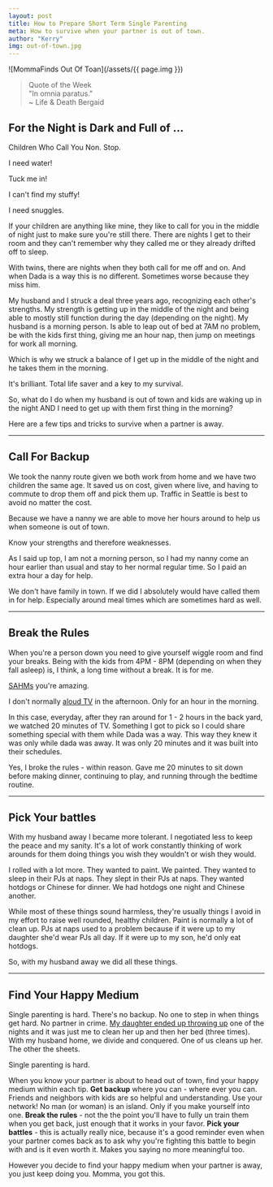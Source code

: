 ```yaml
---
layout: post
title: How to Prepare Short Term Single Parenting
meta: How to survive when your partner is out of town.
author: "Kerry"
img: out-of-town.jpg
---
```


![MommaFinds Out Of Toan](/assets/{{ page.img }})

> Quote of the Week <br> "In omnia paratus."<br>~ Life &amp; Death Bergaid

## For the Night is Dark and Full of ...

Children Who Call You Non. Stop.

I need water!

Tuck me in!

I can't find my stuffy!

I need snuggles.

If your children are anything like mine, they like to call for you in the middle of night just to make sure you're still there. There are nights I get to their room and they can't remember why they called me or they already drifted off to sleep.

With twins, there are nights when they both call for me off and on. And when Dada is a way this is no different. Sometimes worse because they miss him.

My husband and I struck a deal three years ago, recognizing each other's strengths. My strength is getting up in the middle of the night and being able to mostly still function during the day (depending on the night). My husband is a morning person. Is able to leap out of bed at 7AM no problem, be with the kids first thing, giving me an hour nap, then jump on meetings for work all morning.

Which is why we struck a balance of I get up in the middle of the night and he takes them in the morning.

It's brilliant. Total life saver and a key to my survival.

So, what do I do when my husband is out of town and kids are waking up in the night AND I need to get up with them first thing in the morning?

Here are a few tips and tricks to survive when a partner is away.

---

## Call For Backup

We took the nanny route given we both work from home and we have two children the same age. It saved us on cost, given where live, and having to commute to drop them off and pick them up. Traffic in Seattle is best to avoid no matter the cost.

Because we have a nanny we are able to move her hours around to help us when someone is out of town.

Know your strengths and therefore weaknesses.

As I said up top, I am not a morning person, so I had my nanny come an hour earlier than usual and stay to her normal regular time. So I paid an extra hour a day for help.

We don't have family in town. If we did I absolutely would have called them in for help. Especially around meal times which are sometimes hard as well.

---

## Break the Rules

When you're a person down you need to give yourself wiggle room and find your breaks. Being with the kids from 4PM - 8PM (depending on when they fall asleep) is, I think, a long time without a break. It is for me.

[SAHMs](http://www.mommafinds.com/2018/09/09/work-sahm/) you're amazing.

I don't normally [aloud TV](http://www.mommafinds.com/2018/06/24/screen-time-babies/) in the afternoon. Only for an hour in the morning.

In this case, everyday, after they ran around for 1 - 2 hours in the back yard, we watched 20 minutes of TV. Something I got to pick so I could share something special with them while Dada was a way. This way they knew it was only while dada was away. It was only 20 minutes and it was built into their schedules.

Yes, I broke the rules - within reason. Gave me 20 minutes to sit down before making dinner, continuing to play, and running through the bedtime routine.

---

## Pick Your battles

With my husband away I became more tolerant. I negotiated less to keep the peace and my sanity. It's a lot of work constantly thinking of work arounds for them doing things you wish they wouldn't or wish they would.

I rolled with a lot more. They wanted to paint. We painted. They wanted to sleep in their PJs at naps. They slept in their PJs at naps. They wanted hotdogs or Chinese for dinner. We had hotdogs one night and Chinese another.

While most of these things sound harmless, they're usually things I avoid in my effort to raise well rounded, healthy children. Paint is normally a lot of clean up. PJs at naps used to a problem because if it were up to my daughter she'd wear PJs all day. If it were up to my son, he'd only eat hotdogs.

So, with my husband away we did all these things.

---

## Find Your Happy Medium

Single parenting is hard. There's no backup. No one to step in when things get hard. No partner in crime. [My daughter ended up throwing up](/2019/05/11/what-to-do-baby-sick/) one of the nights and it was just me to clean her up and then her bed (three times). With my husband home, we divide and conquered. One of us cleans up her. The other the sheets.

Single parenting is hard.

When you know your partner is about to head out of town, find your happy medium within each tip. **Get backup** where you can - where ever you can. Friends and neighbors with kids are so helpful and understanding. Use your network! No man (or woman) is an island. Only if you make yourself into one. **Break the rules** - not the the point you'll have to fully un train them when you get back, just enough that it works in your favor. **Pick your battles** - this is actually really nice, because it's a good reminder even when your partner comes back as to ask why you're fighting this battle to begin with and is it even worth it. Makes you saying no more meaningful too.

However you decide to find your happy medium when your partner is away, you just keep doing you. Momma, you got this.
